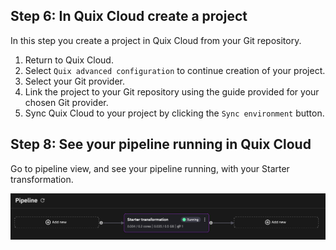 

## Step 6: In Quix Cloud create a project

In this step you create a project in Quix Cloud from your Git repository.

1. Return to Quix Cloud.
2. Select `Quix advanced configuration` to continue creation of your project.
3. Select your Git provider.
4. Link the project to your Git repository using the guide provided for your chosen Git provider.
4. Sync Quix Cloud to your project by clicking the `Sync environment` button.


## Step 8: See your pipeline running in Quix Cloud

Go to pipeline view, and see your pipeline running, with your Starter transformation.

![Pipeline running](../images/starter-transform.png)
